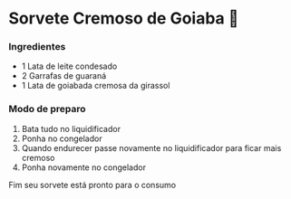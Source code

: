 # Sorvete Cremoso de Goiaba :ice_cream:

### Ingredientes

- 1 Lata de leite condesado
- 2 Garrafas de guaraná
- 1 Lata de goiabada cremosa da girassol

### Modo de preparo

1. Bata tudo no liquidificador
2. Ponha no congelador
3. Quando endurecer passe novamente no liquidificador para ficar mais cremoso
4. Ponha novamente no congelador

Fim seu sorvete está pronto para o consumo